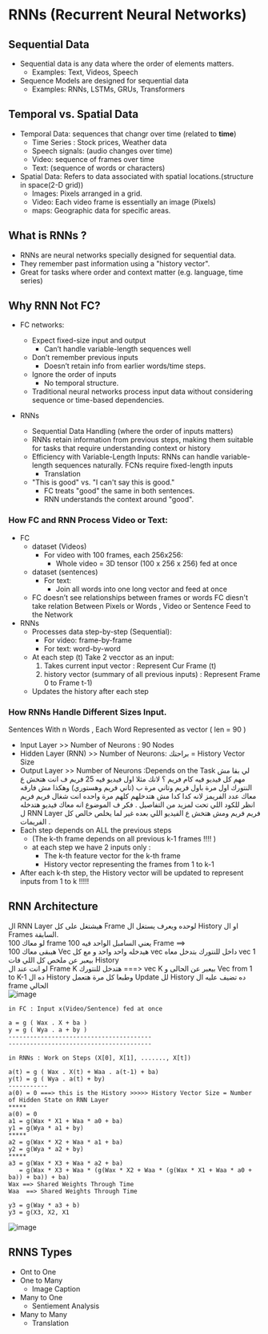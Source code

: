 # RNNs (Recurrent Neural Networks)

## Sequential Data
- Sequential data is any data where the order of elements matters.
  - Examples: Text, Videos, Speech   
- Sequence Models are designed for sequential data
  - Examples: RNNs, LSTMs, GRUs, Transformers

## Temporal vs. Spatial Data
- Temporal Data: sequences that changr over time (related to **time**)
  - Time Series : Stock prices, Weather data
  - Speech signals: (audio changes over time)
  - Video: sequence of frames over time
  - Text:  (sequence of words or characters)
- Spatial Data: Refers to data associated with spatial locations.(structure in space(2-D grid))
  - Images: Pixels arranged in a grid.
  - Video: Each video frame is essentially an image (Pixels)
  - maps: Geographic data for specific areas.

## What is RNNs ? 
- RNNs are neural networks specially designed for sequential data.
- They remember past information using a "history vector".
- Great for tasks where order and context matter (e.g. language, time series)

## Why RNN Not FC?
- FC networks:
  - Expect fixed-size input and output
    - Can’t handle variable-length sequences well 
  - Don’t remember previous inputs
    - Doesn’t retain info from earlier words/time steps. 
  - Ignore the order of inputs
    - No temporal structure. 
  - Traditional neural networks process input data without considering sequence or time-based dependencies.

- RNNs
  - Sequential Data Handling (where the order of inputs matters)
  - RNNs retain information from previous steps, making them suitable for tasks that require understanding context or history
  - Efficiency with Variable-Length Inputs: RNNs can handle variable-length sequences naturally. FCNs require fixed-length inputs
    - Translation  
  - "This is good" vs. "I can't say this is good."
    - FC treats "good" the same in both sentences.
    - RNN understands the context around "good".  

### How FC and RNN Process Video or Text:

- FC
  - dataset (Videos)
    - For video with 100 frames, each 256x256:
      - Whole video = 3D tensor (100 x 256 x 256) fed at once 
  - dataset (sentences)
    - For text:
      - Join all words into one long vector and feed at once
  - FC doesn’t see relationships between frames or words
FC diesn't take relation Between Pixels or Words , Video or Sentence Feed to the Network 
- RNNs
  - Processes data step-by-step (Sequential):
    - For video: frame-by-frame
    - For text: word-by-word
  - At each step (t) Take 2 vecctor as an input:
     1. Takes current input vector : Represent Cur Frame (t) 
     2. history vector (summary of all previous inputs) : Represent Frame 0 to Frame t-1)
  - Updates the history after each step 

### How RNNs Handle Different Sizes Input.
Sentences With n Words , Each Word Represented as vector ( len = 90 )
- Input Layer >> Number of Neurons : 90 Nodes
- Hidden Layer (RNN) >> Number of Neurons:  براحتك = History Vector Size
- Output Layer >> Number of Neurons :Depends on the Task
لي بقا مش مهم كل فيديو فيه كام فريم ؟ لانك مثلا اول فيديو فيه 25 فريم ف انت هتخش ع النتورك اول مرة باول فريم وتاني مرة ب (تاني فريم وهستوري) وهكذا مش فارقه معاك عدد الفريمز لانه كدا كدا مش هتدخلهم كلهم مرة واحده انت شغال فريم فريم انظر للكود اللي تحت لمزيد من التفاصيل .
فكر ف الموضوع انه معاك فيديو هتدخله ل RNN Layer فريم فريم ومش هتخش ع الفيديو اللي بعده غير لما يخلص خالص كل الفريمات .
- Each step depends on ALL the previous steps
  - (The k-th frame depends on all previous k-1 frames !!!! )
  - at each step we have 2 inputs only :
    - The k-th feature vector for the k-th frame
    - History vector representing the frames from 1 to k-1
- After each k-th step, the History vector will be updated to represent inputs from 1 to k !!!!!



## RNN Architecture

ال RNN Layer هيشتغل على كل Frame لوحده ويعرف يستغل ال History او ال Frames السابقة.   
لو معاك 100 frame  يعني السامبل الواحد فيه 100 Frame ==>   
هيبقى معاك 100 Vec هيدخله واحد واحد و مع كل vec داخل للنتورك بتدخل معاه vec 1 بيعبر عن ملخص كل اللي فات History      
لو انت عند ال Frame K هتدخل للنتورك ===> vec K بيعبر عن الحالى و Vec from 1 to K-1 ده ال History وطبعا كل مرة هتعمل Update لل History ده تضيف عليه ال frame  الحالي   
![image](https://github.com/user-attachments/assets/6af25a3e-68de-4f79-b16e-a7a3f9fa0db8)

```
in FC : Input x(Video/Sentence) fed at once 

a = g ( Wax . X + ba )
y = g ( Wya . a + by )
----------------------------------------
----------------------------------------

in RNNs : Work on Steps (X[0], X[1], ......., X[t])    

a(t) = g ( Wax . X(t) + Waa . a(t-1) + ba)
y(t) = g ( Wya . a(t) + by)
-----------
a(0) = 0 ===> this is the History >>>>> History Vector Size = Number of Hidden State on RNN Layer
*****
a(0) = 0
a1 = g(Wax * X1 + Waa * a0 + ba) 
y1 = g(Wya * a1 + by)
*****
a2 = g(Wax * X2 + Waa * a1 + ba)
y2 = g(Wya * a2 + by)
*****
a3 = g(Wax * X3 + Waa * a2 + ba)
   = g(Wax * X3 + Waa * (g(Wax * X2 + Waa * (g(Wax * X1 + Waa * a0 + ba)) + ba)) + ba)
Wax ==> Shared Weights Through Time
Waa  ==> Shared Weights Through Time

y3 = g(Way * a3 + b)
y3 = g(X3, X2, X1

```
![image](https://github.com/user-attachments/assets/42614b7e-1e26-4a48-868f-9307161879c1)


## RNNS Types
- Ont to One 
- One to Many
  - Image Caption   
- Many to One
  - Sentiement Analysis 
- Many to Many
  - Translation 


